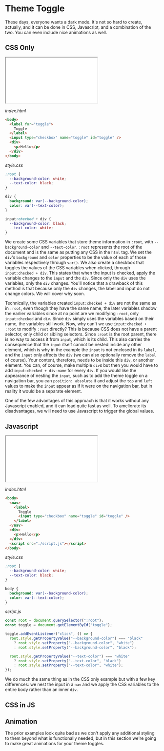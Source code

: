 # Theme Toggle

These days, everyone wants a dark mode. It's not so hard to create, actually, and it can be done in CSS, Javascript, and a combination of the two. You can even include nice animations as well.

## CSS Only

<iframe src="./examples/css/index.html"></iframe>

_index.html_

```html
<body>
  <label for="toggle">
    Toggle
  </label>
  <input type="checkbox" name="toggle" id="toggle" />
  <div>
    <p>Hello</p>
  </div>
</body>
```

_style.css_

```css
:root {
  --background-color: white;
  --text-color: black;
}

div {
  background: var(--background-color);
  color: var(--text-color);
}

input:checked + div {
  --background-color: black;
  --text-color: white;
}
```

We create some CSS variables that store theme information in `:root`, with `--background-color` and `--text-color`. `:root` represents the root of the document and is the same as putting any CSS in the `html` tag. We set the `div`'s `background` and `color` properties to be the value of each of those variables respectively through `var()`. We also create a checkbox that toggles the values of the CSS variables when clicked, through `input:checked + div`. This states that when the input is checked, apply the variable changes to the `input` and the `div`. Since only the `div` uses the variables, only the `div` changes. You'll notice that a drawback of this method is that because only the `div` changes, the label and input do not change colors. We will cover why soon.

Technically, the variables created `input:checked + div` are not the same as in `:root`, even though they have the same name; the later variables shadow the earlier variables since at no point are we modifying `:root`, only `input:checked` and `div`. Since `div` simply uses the variables based on their name, the variables still work. Now, why can't we use `input:checked + :root` to modify `:root` directly? This is because CSS does not have a parent selector, only child or sibling selectors. Since `:root` is the root parent, there is no way to access it from `input`, which is its child. This also carries the consequence that the `input` itself cannot be nested inside any other element, which is why in the example the `input` is not enclosed in its `label`, and the `input` only affects the `div` (we can also optionally remove the `label` of course). Your content, therefore, needs to be inside this `div`, or another element. You can, of course, make multiple `div`s but then you would have to add `input:checked + div-name` for every `div`. If you would like the appearance of nesting the `input`, such as to add the theme toggle on a navigation bar, you can `position: absolute` it and adjust the `top` and `left` values to make the `input` appear as if it were on the navigation bar, but in reality it would be a separate element.

One of the few advantages of this approach is that it works without any Javascript enabled, and it can load quite fast as well. To ameliorate its disadvantages, we will need to use Javascript to trigger the global values.

## Javascript

<iframe src="./examples/js/index.html"></iframe>

_index.html_

```html
<body>
  <nav>
    <label>
      Toggle
      <input type="checkbox" name="toggle" id="toggle" />
    </label>
  </nav>
  <div>
    <p>Hello</p>
  </div>
  <script src="./script.js"></script>
</body>
```

_style.css_

```css
:root {
  --background-color: white;
  --text-color: black;
}

body {
  background: var(--background-color);
  color: var(--text-color);
}
```

_script.js_

```js
const root = document.querySelector(":root");
const toggle = document.getElementById("toggle");

toggle.addEventListener("click", () => {
  root.style.getPropertyValue("--background-color") === "black"
    ? root.style.setProperty("--background-color", "white")
    : root.style.setProperty("--background-color", "black");

  root.style.getPropertyValue("--text-color") === "white"
    ? root.style.setProperty("--text-color", "black")
    : root.style.setProperty("--text-color", "white");
});
```

We do much the same thing as in the CSS only example but with a few key differences: we nest the input in a `nav` and we apply the CSS variables to the entire body rather than an inner `div`.

## CSS in JS

## Animation

The prior examples look quite bad as we don't apply any additional styling to them beyond what is functionally needed, but in this section we're going to make great animations for your theme toggles.
